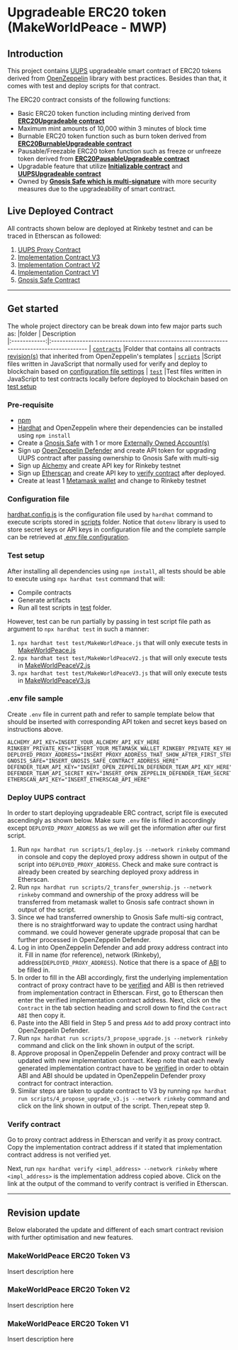 # Upgradeable ERC20 token (MakeWorldPeace - MWP)
## Introduction
This project contains [UUPS](https://docs.openzeppelin.com/contracts/4.x/api/proxy#UUPSUpgradeable) upgradeable smart contract of ERC20 tokens derived from [OpenZeppelin](https://openzeppelin.com/contracts/) library with best practices. Besides than that, it comes with test and deploy scripts for that contract.

The ERC20 contract consists of the following functions:
- Basic ERC20 token function including minting derived from **[ERC20Upgradeable contract](https://github.com/OpenZeppelin/openzeppelin-contracts-upgradeable/blob/master/contracts/token/ERC20/ERC20Upgradeable.sol)** 
- Maximum mint amounts of 10,000 within 3 minutes of block time 
- Burnable ERC20 token function such as burn token derived from **[ERC20BurnableUpgradeable contract](https://github.com/OpenZeppelin/openzeppelin-contracts-upgradeable/blob/master/contracts/token/ERC20/extensions/ERC20BurnableUpgradeable.sol)** 
- Pausable/Freezable ERC20 token function such as freeze or unfreeze token derived from **[ERC20PausableUpgradeable contract](https://github.com/OpenZeppelin/openzeppelin-contracts-upgradeable/blob/master/contracts/token/ERC20/extensions/ERC20PausableUpgradeable.sol)** 
- Upgradable feature that utilize **[Initializable contract](https://github.com/OpenZeppelin/openzeppelin-contracts-upgradeable/tree/master/contracts/proxy/utils/Initializable.sol)** and **[UUPSUpgradeable contract](https://github.com/OpenZeppelin/openzeppelin-contracts-upgradeable/tree/master/contracts/proxy/utils/UUPSUpgradeable.sol)**
- Owned by **[Gnosis Safe which is multi-signature](https://gnosis-safe.io/app/welcome)** with more security measures due to the upgradeability of smart contract. 

## Live Deployed Contract
All contracts shown below are deployed at Rinkeby testnet and can be traced in Etherscan as followed: 
1. [UUPS Proxy Contract](https://rinkeby.etherscan.io/address/0xBcfD50536Fb3c6D1FA715F99961d4d4307cC8BF7)
2. [Implementation Contract V3](https://rinkeby.etherscan.io/address/0x514bfecff67ceedf037b4b5eda9430171d96bdc7)
3. [Implementation Contract V2](https://rinkeby.etherscan.io/address/0x09946fc53d74255550e854f3c6675dc0178d8a1d)
4. [Implementation Contract V1](https://rinkeby.etherscan.io/address/0xd562314fb88abfc67560f48afe685a107802b8c9)
5. [Gnosis Safe Contract](https://rinkeby.etherscan.io/address/0x4a776419e25784082732a771245dc2cc0df00f81)
***
## Get started
The whole project directory can be break down into few major parts such as:
 |folder        | Description                                                                              
 |:------------:|:------------------------------------------------------------------------------------------
 | [`contracts`](contracts/)  |Folder that contains all contracts [revision(s)](#revision-update) that inherited from OpenZeppelin's templates
 | [`scripts`](scripts/)    |Script files written in JavaScript that normally used for verify and deploy to blockchain based on [configuration file settings](#configuration-file)
 | [`test`](test/)       |Test files written in JavaScript to test contracts locally before deployed to blockchain based on [test setup](#test-setup)  

### Pre-requisite
- [npm](https://docs.npmjs.com/downloading-and-installing-node-js-and-npm)
- [Hardhat](https://hardhat.org/getting-started/) and OpenZeppelin where their dependencies can be installed using `npm install`
- Create a [Gnosis Safe](https://help.gnosis-safe.io/en/articles/3876461-create-a-safe) with 1 or more [Externally Owned Account(s)](https://ethereum.org/en/developers/docs/accounts/) 
- Sign up [OpenZeppelin Defender](https://openzeppelin.com/defender/) and create API token for upgrading UUPS contract after passing ownership to Gnosis Safe with multi-sig 
- Sign up [Alchemy](https://www.alchemy.com/) and create API key for Rinkeby testnet 
- Sign up [Etherscan](https://etherscan.io/register) and create API key to [verify contract](#verify-contract) after deployed.
- Create at least 1 [Metamask wallet](https://metamask.io/faqs/) and change to Rinkeby testnet

### Configuration file
[hardhat.config.js](hardhat.config.js) is the configuration file used by `hardhat` command to execute scripts stored in [scripts](scripts/) folder. Notice that `dotenv` library is used to store secret keys or API keys in configuration file and the complete sample can be retrieved at [.env file configuration](#env-file-sample).

### Test setup
After installing all dependencies using `npm install`, all tests should be able to execute using `npx hardhat test` command that will:
- Compile contracts 
- Generate artifacts 
- Run all test scripts in [test](test/) folder. 

However, test can be run partially by passing in test script file path as argument to `npx hardhat test` in such a manner:
1. `npx hardhat test test/MakeWorldPeace.js` that will only execute tests in [MakeWorldPeace.js](test/MakeWorldPeace.js)
2. `npx hardhat test test/MakeWorldPeaceV2.js` that will only execute tests in [MakeWorldPeaceV2.js](test/MakeWorldPeaceV2.js) 
3. `npx hardhat test test/MakeWorldPeaceV3.js` that will only execute tests in [MakeWorldPeaceV3.js](test/MakeWorldPeaceV3.js)

### .env file sample

Create `.env` file in current path and refer to sample template below that should be inserted with corresponding API token and secret keys based on instructions above.  
```
ALCHEMY_API_KEY=INSERT_YOUR_ALCHEMY_API_KEY_HERE
RINKEBY_PRIVATE_KEY="INSERT_YOUR_METAMASK_WALLET_RINKEBY_PRIVATE_KEY_HERE"
DEPLOYED_PROXY_ADDRESS="INSERT_PROXY_ADDRESS_THAT_SHOW_AFTER_FIRST_STEP_OF_DEPLOYMENT" 
GNOSIS_SAFE="INSERT_GNOSIS_SAFE_CONTRACT_ADDRESS_HERE"
DEFENDER_TEAM_API_KEY="INSERT_OPEN_ZEPPELIN_DEFENDER_TEAM_API_KEY_HERE"
DEFENDER_TEAM_API_SECRET_KEY="INSERT_OPEN_ZEPPELIN_DEFENDER_TEAM_SECRET_KEY_HERE"
ETHERSCAN_API_KEY="INSERT_ETHERSCAB_API_HERE"
```

### Deploy UUPS contract

In order to start deploying upgradeable ERC contract, script file is executed ascendingly as shown below. Make sure `.env` file is filled in accordingly except `DEPLOYED_PROXY_ADDRESS` as we will get the information after our first script.

1. Run `npx hardhat run scripts/1_deploy.js --network rinkeby` command in console and copy the deployed proxy address shown in output of the script into `DEPLOYED_PROXY_ADDRESS`. Check and make sure contract is already been created by searching deployed proxy address in Etherscan.
2. Run `npx hardhat run scripts/2_transfer_ownership.js --network rinkeby` command and ownership of the proxy address will be transferred from metamask wallet to Gnosis safe contract shown in output of the script.
3. Since we had transferred ownership to Gnosis Safe multi-sig contract, there is no straightforward way to update the contract using hardhat command. we could however generate upgrade proposal that can be further processed in OpenZeppelin Defender.
4. Log in into OpenZeppelin Defender and add proxy address contract into it. Fill in name (for reference), network (Rinkeby), address(`DEPLOYED_PROXY_ADDRESS`). Notice that there is a space of [ABI](https://www.quicknode.com/guides/solidity/what-is-an-abi) to be filled in. 
5. In order to fill in the ABI accordingly, first the underlying implementation contract of proxy contract have to be [verified](#verify-contract) and ABI is then retrieved from implementation contract in Etherscan. First, go to Etherscan then enter the verified implementation contract address. Next, click on the `Contract` in the tab section heading and scroll down to find the `Contract ABI` then copy it.
6. Paste into the ABI field in Step 5 and press `Add` to add proxy contract into OpenZeppelin Defender.
7. Run `npx hardhat run scripts/3_propose_upgrade.js --network rinkeby` command and click on the link shown in output of the script.
8. Approve proposal in OpenZeppelin Defender and proxy contract will be updated with new implementation contract. Keep note that each newly generated implementation contract have to be [verified](#verify-contract) in order to obtain ABI and ABI should be updated in OpenZeppelin Defender proxy contract for contract interaction.
9. Similar steps are taken to update contract to V3 by running `npx hardhat run scripts/4_propose_upgrade_v3.js --network rinkeby` command and click on the link shown in output of the script. Then,repeat step 9. 


### Verify contract
Go to proxy contract address in Etherscan and verify it as proxy contract. Copy the implementation contract address if it stated that implementation contract address is not verified yet.   

Next, run `npx hardhat verify <impl_address> --network rinkeby` where `<impl_address>` is the implementation address copied above. Click on the link at the output of the command to verify contract is verified in Etherscan. 

***
## Revision update
Below elaborated the update and different of each smart contract revision with further optimisation and new features.

### MakeWorldPeace ERC20 Token V3
Insert description here

### MakeWorldPeace ERC20 Token V2
Insert description here

### MakeWorldPeace ERC20 Token V1
Insert description here
